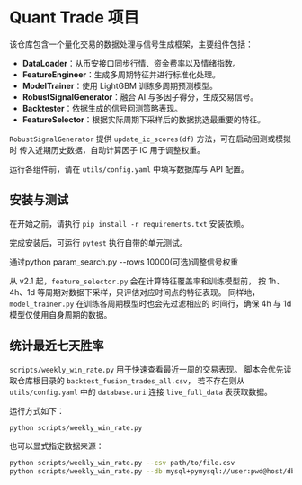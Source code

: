 # Quant Trade 项目

该仓库包含一个量化交易的数据处理与信号生成框架，主要组件包括：

- **DataLoader**：从币安接口同步行情、资金费率以及情绪指数。
- **FeatureEngineer**：生成多周期特征并进行标准化处理。
- **ModelTrainer**：使用 LightGBM 训练多周期预测模型。
- **RobustSignalGenerator**：融合 AI 与多因子得分，生成交易信号。
- **Backtester**：依据生成的信号回测策略表现。
- **FeatureSelector**：根据实际周期下采样后的数据挑选最重要的特征。

`RobustSignalGenerator` 提供 `update_ic_scores(df)` 方法，可在启动回测或模拟时
传入近期历史数据，自动计算因子 IC 用于调整权重。

运行各组件前，请在 `utils/config.yaml` 中填写数据库与 API 配置。

## 安装与测试

在开始之前，请执行 `pip install -r requirements.txt` 安装依赖。

完成安装后，可运行 `pytest` 执行自带的单元测试。

通过python param_search.py --rows 10000(可选)调整信号权重

从 v2.1 起，`feature_selector.py` 会在计算特征覆盖率和训练模型前，
按 1h、4h、1d 等周期对数据下采样，只评估对应时间点的特征表现。
同样地，`model_trainer.py` 在训练各周期模型时也会先过滤相应的
时间行，确保 4h 与 1d 模型仅使用自身周期的数据。

## 统计最近七天胜率

`scripts/weekly_win_rate.py` 用于快速查看最近一周的交易表现。
脚本会优先读取仓库根目录的 `backtest_fusion_trades_all.csv`，
若不存在则从 `utils/config.yaml` 中的 `database.uri` 连接
`live_full_data` 表获取数据。

运行方式如下：

```bash
python scripts/weekly_win_rate.py
```

也可以显式指定数据来源：

```bash
python scripts/weekly_win_rate.py --csv path/to/file.csv
python scripts/weekly_win_rate.py --db mysql+pymysql://user:pwd@host/db
```

